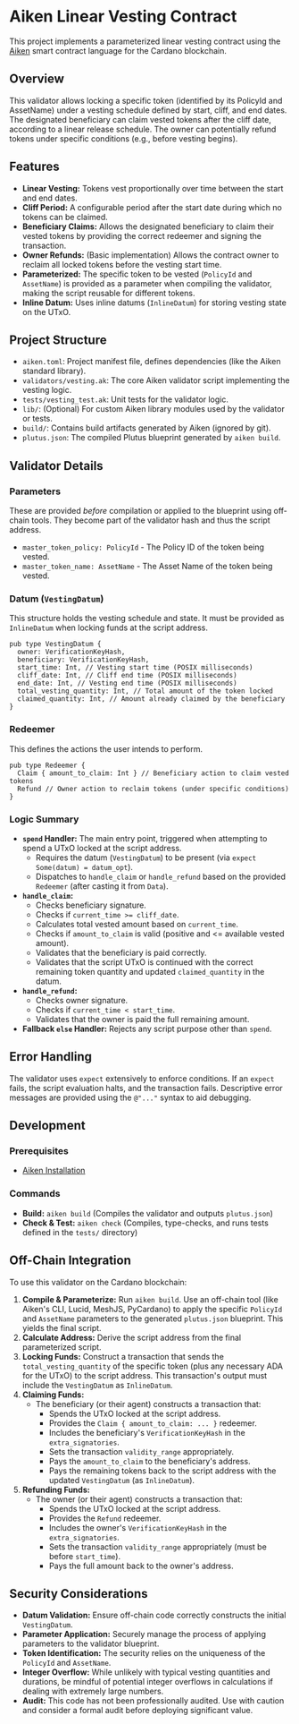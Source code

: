 # Aiken Linear Vesting Contract

This project implements a parameterized linear vesting contract using the [Aiken](https://aiken-lang.org/) smart contract language for the Cardano blockchain.

## Overview

This validator allows locking a specific token (identified by its PolicyId and AssetName) under a vesting schedule defined by start, cliff, and end dates. The designated beneficiary can claim vested tokens after the cliff date, according to a linear release schedule. The owner can potentially refund tokens under specific conditions (e.g., before vesting begins).

## Features

*   **Linear Vesting:** Tokens vest proportionally over time between the start and end dates.
*   **Cliff Period:** A configurable period after the start date during which no tokens can be claimed.
*   **Beneficiary Claims:** Allows the designated beneficiary to claim their vested tokens by providing the correct redeemer and signing the transaction.
*   **Owner Refunds:** (Basic implementation) Allows the contract owner to reclaim all locked tokens before the vesting start time.
*   **Parameterized:** The specific token to be vested (`PolicyId` and `AssetName`) is provided as a parameter when compiling the validator, making the script reusable for different tokens.
*   **Inline Datum:** Uses inline datums (`InlineDatum`) for storing vesting state on the UTxO.

## Project Structure

*   `aiken.toml`: Project manifest file, defines dependencies (like the Aiken standard library).
*   `validators/vesting.ak`: The core Aiken validator script implementing the vesting logic.
*   `tests/vesting_test.ak`: Unit tests for the validator logic.
*   `lib/`: (Optional) For custom Aiken library modules used by the validator or tests.
*   `build/`: Contains build artifacts generated by Aiken (ignored by git).
*   `plutus.json`: The compiled Plutus blueprint generated by `aiken build`.

## Validator Details

### Parameters

These are provided *before* compilation or applied to the blueprint using off-chain tools. They become part of the validator hash and thus the script address.

*   `master_token_policy: PolicyId` - The Policy ID of the token being vested.
*   `master_token_name: AssetName` - The Asset Name of the token being vested.

### Datum (`VestingDatum`)

This structure holds the vesting schedule and state. It must be provided as `InlineDatum` when locking funds at the script address.

```aiken
pub type VestingDatum {
  owner: VerificationKeyHash,
  beneficiary: VerificationKeyHash,
  start_time: Int, // Vesting start time (POSIX milliseconds)
  cliff_date: Int, // Cliff end time (POSIX milliseconds)
  end_date: Int, // Vesting end time (POSIX milliseconds)
  total_vesting_quantity: Int, // Total amount of the token locked
  claimed_quantity: Int, // Amount already claimed by the beneficiary
}
```

### Redeemer

This defines the actions the user intends to perform.

```aiken
pub type Redeemer {
  Claim { amount_to_claim: Int } // Beneficiary action to claim vested tokens
  Refund // Owner action to reclaim tokens (under specific conditions)
}
```

### Logic Summary

*   **`spend` Handler:** The main entry point, triggered when attempting to spend a UTxO locked at the script address.
    *   Requires the datum (`VestingDatum`) to be present (via `expect Some(datum) = datum_opt`).
    *   Dispatches to `handle_claim` or `handle_refund` based on the provided `Redeemer` (after casting it from `Data`).
*   **`handle_claim`:**
    *   Checks beneficiary signature.
    *   Checks if `current_time >= cliff_date`.
    *   Calculates total vested amount based on `current_time`.
    *   Checks if `amount_to_claim` is valid (positive and <= available vested amount).
    *   Validates that the beneficiary is paid correctly.
    *   Validates that the script UTxO is continued with the correct remaining token quantity and updated `claimed_quantity` in the datum.
*   **`handle_refund`:**
    *   Checks owner signature.
    *   Checks if `current_time < start_time`.
    *   Validates that the owner is paid the full remaining amount.
*   **Fallback `else` Handler:** Rejects any script purpose other than `spend`.

## Error Handling

The validator uses `expect` extensively to enforce conditions. If an `expect` fails, the script evaluation halts, and the transaction fails. Descriptive error messages are provided using the `@"..."` syntax to aid debugging.

## Development

### Prerequisites

*   [Aiken Installation](https://aiken-lang.org/installation-guide)

### Commands

*   **Build:** `aiken build` (Compiles the validator and outputs `plutus.json`)
*   **Check & Test:** `aiken check` (Compiles, type-checks, and runs tests defined in the `tests/` directory)

## Off-Chain Integration

To use this validator on the Cardano blockchain:

1.  **Compile & Parameterize:** Run `aiken build`. Use an off-chain tool (like Aiken's CLI, Lucid, MeshJS, PyCardano) to apply the specific `PolicyId` and `AssetName` parameters to the generated `plutus.json` blueprint. This yields the final script.
2.  **Calculate Address:** Derive the script address from the final parameterized script.
3.  **Locking Funds:** Construct a transaction that sends the `total_vesting_quantity` of the specific token (plus any necessary ADA for the UTxO) to the script address. This transaction's output must include the `VestingDatum` as `InlineDatum`.
4.  **Claiming Funds:**
    *   The beneficiary (or their agent) constructs a transaction that:
        *   Spends the UTxO locked at the script address.
        *   Provides the `Claim { amount_to_claim: ... }` redeemer.
        *   Includes the beneficiary's `VerificationKeyHash` in the `extra_signatories`.
        *   Sets the transaction `validity_range` appropriately.
        *   Pays the `amount_to_claim` to the beneficiary's address.
        *   Pays the remaining tokens back to the script address with the updated `VestingDatum` (as `InlineDatum`).
5.  **Refunding Funds:**
    *   The owner (or their agent) constructs a transaction that:
        *   Spends the UTxO locked at the script address.
        *   Provides the `Refund` redeemer.
        *   Includes the owner's `VerificationKeyHash` in the `extra_signatories`.
        *   Sets the transaction `validity_range` appropriately (must be before `start_time`).
        *   Pays the full amount back to the owner's address.

## Security Considerations

*   **Datum Validation:** Ensure off-chain code correctly constructs the initial `VestingDatum`.
*   **Parameter Application:** Securely manage the process of applying parameters to the validator blueprint.
*   **Token Identification:** The security relies on the uniqueness of the `PolicyId` and `AssetName`.
*   **Integer Overflow:** While unlikely with typical vesting quantities and durations, be mindful of potential integer overflows in calculations if dealing with extremely large numbers.
*   **Audit:** This code has not been professionally audited. Use with caution and consider a formal audit before deploying significant value. 